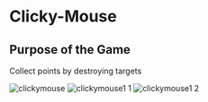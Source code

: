 # Clicky-Mouse 
## Purpose of the Game
Collect points by destroying targets

![clickymouse](https://github.com/Sslegendars/Unity-Simple-Game-Project/assets/135840601/b8d52fe9-e36d-4e07-a56c-143ab87db95c)
![clickymouse1 1](https://github.com/Sslegendars/Unity-Simple-Game-Project/assets/135840601/ba3bb257-8245-4911-bae2-ebe0ef9729ca)
![clickymouse1 2](https://github.com/Sslegendars/Unity-Simple-Game-Project/assets/135840601/1c694e50-0e18-4de6-9147-7cd3b0ccb221)
